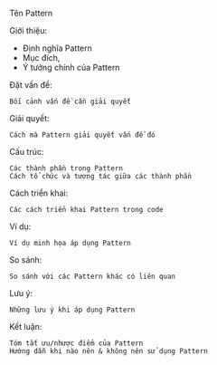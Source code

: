Tên Pattern

Giới thiệu:

- Định nghĩa Pattern
- Mục đích,
- Ý tưởng chính của Pattern

Đặt vấn đề:

    Bối cảnh vấn đề cần giải quyết

Giải quyết:

    Cách mà Pattern giải quyết vấn đề đó

Cấu trúc:

    Các thành phần trong Pattern
    Cách tổ chức và tương tác giữa các thành phần

Cách triển khai:

    Các cách triển khai Pattern trong code

Ví dụ:

    Ví dụ minh họa áp dụng Pattern

So sánh:

    So sánh với các Pattern khác có liên quan

Lưu ý:

    Những lưu ý khi áp dụng Pattern

Kết luận:

    Tóm tắt ưu/nhược điểm của Pattern
    Hướng dẫn khi nào nên & không nên sử dụng Pattern
